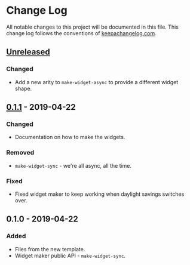 # Change Log
All notable changes to this project will be documented in this file. This change log follows the conventions of [keepachangelog.com](http://keepachangelog.com/).

## [Unreleased]
### Changed
- Add a new arity to `make-widget-async` to provide a different widget shape.

## [0.1.1] - 2019-04-22
### Changed
- Documentation on how to make the widgets.

### Removed
- `make-widget-sync` - we're all async, all the time.

### Fixed
- Fixed widget maker to keep working when daylight savings switches over.

## 0.1.0 - 2019-04-22
### Added
- Files from the new template.
- Widget maker public API - `make-widget-sync`.

[Unreleased]: https://github.com/your-name/test-proxy/compare/0.1.1...HEAD
[0.1.1]: https://github.com/your-name/test-proxy/compare/0.1.0...0.1.1
